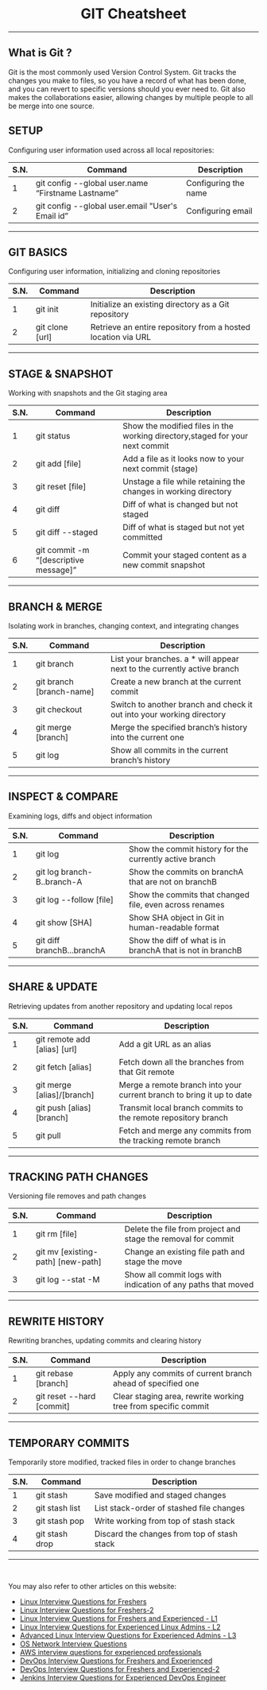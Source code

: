 <h1 style="text-align: center;"> GIT Cheatsheet </h1>

---

## What is Git ?
Git is the most commonly used Version Control System. Git tracks the changes you make to files, so you have a
record of what has been done, and you can revert to specific versions should you ever need to. Git also makes
the collaborations easier, allowing changes by multiple people to all be merge into one source.

## SETUP

Configuring user information used across all local repositories:


|S.N.|   Command                                          | Description                       |     
|----|----------------------------------------------------|-----------------------------------|
| 1  |git config --global user.name “Firstname Lastname”  |Configuring the name               |
| 2  |git config --global user.email "User's Email id”    |Configuring email                  |

---

## GIT BASICS

Configuring user information, initializing and cloning repositories

|S.N.|   Command                           | Description                       |
|----|-------------------------------------|-----------------------------------|
| 1  |git init                             |Initialize an existing directory as a Git repository|
| 2  |git clone [url]                      |Retrieve an entire repository from a hosted location via URL |

---

## STAGE & SNAPSHOT

Working with snapshots and the Git staging area

|S.N.|   Command                           | Description                       |
|----|-------------------------------------|-----------------------------------|
| 1  |git status                           |Show the modified files in the working directory,staged for your next commit|
| 2  |git add [file]                       |Add a file as it looks now to your next commit (stage) |
| 3  |git reset [file]                     | Unstage a file while retaining the changes in working directory|
| 4  |git diff                             | Diff of what is changed but not staged  |
| 5  |git diff --staged                    | Diff of what is staged but not yet committed |
| 6  |git commit -m “[descriptive message]”|Commit your staged content as a new commit snapshot |

---

## BRANCH & MERGE

Isolating work in branches, changing context, and integrating changes

|S.N.|   Command                           | Description                       |
|----|-------------------------------------|-----------------------------------|
| 1  |git branch                           |List your branches. a * will appear next to the currently active branch |
| 2  |git branch [branch-name]             | Create a new branch at the current commit|
| 3  |git checkout                         | Switch to another branch and check it out into your working directory|
| 4  |git merge [branch]                   | Merge the specified branch’s history into the current one |
| 5  |git  log                             | Show all commits in the current branch’s history|

---

## INSPECT & COMPARE

Examining logs, diffs and object information

|S.N.|   Command                           | Description                       |
|----|-------------------------------------|-----------------------------------|
| 1  |git log                              |Show the commit history for the currently active branch |
| 2  |git log branch-B..branch-A           |Show the commits on branchA that are not on branchB |
| 3  |git log --follow [file]              | Show the commits that changed file, even across renames |
| 4  |git show [SHA]                       |Show SHA object in Git in human-readable format |
| 5  |git diff branchB...branchA           |Show the diff of what is in branchA that is not in branchB |

---

## SHARE & UPDATE

Retrieving updates from another repository and updating local repos

|S.N.|   Command                           | Description                       |
|----|-------------------------------------|-----------------------------------|
| 1  |git remote add [alias] [url]         | Add a git URL as an alias  |
| 2  |git fetch [alias]                    | Fetch down all the branches from that Git remote|
| 3  |git merge [alias]/[branch]           | Merge a remote branch into your current branch to bring it up to date|
| 4  |git push [alias] [branch]            | Transmit local branch commits to the remote repository branch|
| 5  |git pull                             | Fetch and merge any commits from the tracking remote branch|

---

## TRACKING PATH CHANGES

Versioning file removes and path changes

|S.N.|   Command                           | Description                       |
|----|-------------------------------------|-----------------------------------|
| 1  |git rm [file]                        | Delete the file from project and stage the removal for commit|
| 2  |git mv [existing-path] [new-path]    | Change an existing file path and stage the move|
| 3  |git log --stat -M                    | Show all commit logs with indication of any paths that moved|

---

## REWRITE HISTORY

Rewriting branches, updating commits and clearing history

|S.N.|   Command                           | Description                       |
|----|-------------------------------------|-----------------------------------|
| 1  |git rebase [branch]                  | Apply any commits of current branch ahead of specified one|
| 2  |git reset --hard [commit]            | Clear staging area, rewrite working tree from specific commit|

---

## TEMPORARY COMMITS

Temporarily store modified, tracked files in order to change branches


|S.N.|   Command                           | Description                       |
|----|-------------------------------------|-----------------------------------|
| 1  |git stash                            | Save modified and staged changes  |
| 2  |git stash list                       | List stack-order of stashed file changes|
| 3  |git stash pop                        | Write working from top of stash stack|
| 4  |git stash drop                       | Discard the changes from top of stash stack|


---

<br>

You may also refer to other articles on this website:

* [Linux Interview Questions for Freshers](linux_basic.md)
* [Linux Interview Questions for Freshers-2](linux_interview_questions_for_freshers.md)
* [Linux Interview Questions for Freshers and Experienced - L1](linux_L1.md)
* [Linux Interview Questions for Experienced Linux Admins - L2](linux_L2.md)
* [Advanced Linux Interview Questions for Experienced Admins - L3](linux_L3.md)
* [OS Network Interview Questions](network.md)
* [AWS interview questions for experienced professionals](aws.md)
* [DevOps Interview Questions for Freshers and Experienced](devops_interview_questions.md)
* [DevOps Interview Questions for Freshers and Experienced-2](devops_interview_questions-2.md)
* [Jenkins Interview Questions for Experienced DevOps Engineer](jenkins.md)
